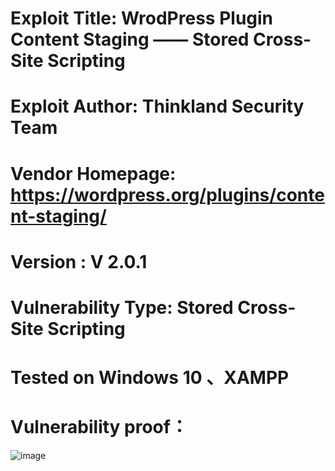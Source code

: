 # Exploit Title: WrodPress Plugin Content Staging —— Stored Cross-Site Scripting
# Exploit Author: Thinkland Security Team
# Vendor Homepage: https://wordpress.org/plugins/content-staging/
# Version :  V 2.0.1
# Vulnerability Type: Stored Cross-Site Scripting
# Tested on Windows 10 、XAMPP
# Vulnerability proof：  
![image]()  